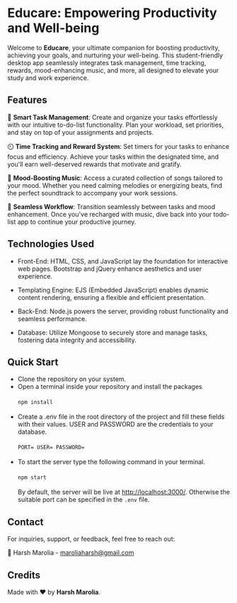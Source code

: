 # Educare: Empowering Productivity and Well-being

Welcome to **Educare**, your ultimate companion for boosting productivity, achieving your goals, and nurturing your well-being. This student-friendly desktop app seamlessly integrates task management, time tracking, rewards, mood-enhancing music, and more, all designed to elevate your study and work experience.

## Features

📝 **Smart Task Management**: Create and organize your tasks effortlessly with our intuitive to-do-list functionality. Plan your workload, set priorities, and stay on top of your assignments and projects.

⏲️ **Time Tracking and Reward System**: Set timers for your tasks to enhance focus and efficiency. Achieve your tasks within the designated time, and you'll earn well-deserved rewards that motivate and gratify.

🎵 **Mood-Boosting Music**: Access a curated collection of songs tailored to your mood. Whether you need calming melodies or energizing beats, find the perfect soundtrack to accompany your work sessions.

🔄 **Seamless Workflow**: Transition seamlessly between tasks and mood enhancement. Once you've recharged with music, dive back into your todo-list app to continue your productive journey.


## Technologies Used
* Front-End: HTML, CSS, and JavaScript lay the foundation for interactive web pages. Bootstrap and jQuery enhance aesthetics and user experience.

* Templating Engine: EJS (Embedded JavaScript) enables dynamic content rendering, ensuring a flexible and efficient presentation.

* Back-End: Node.js powers the server, providing robust functionality and seamless performance.

* Database: Utilize Mongoose to securely store and manage tasks, fostering data integrity and accessibility.

## Quick Start
* Clone the repository on your system.<br>
* Open a terminal inside your repository and install the packages <br><br>
```npm install``` <br><br>
* Create a .env file in the root directory of the project and fill these fields with their values. USER and PASSWORD are the credentials to your database. <br><br>
```PORT= USER= PASSWORD= ```<br><br>
* To start the server type the following command in your terminal.
  <br><br>
  ```npm start```
  <br><br>
By default, the server will be live at [http://localhost:3000/](http://localhost:3000/). Otherwise the suitable port can be specified in the `.env` file.

## Contact
For inquiries, support, or feedback, feel free to reach out:

📧 Harsh Marolia - maroliaharsh@gmail.com

## Credits
Made with ❤️ by <b>Harsh Marolia</b>.
